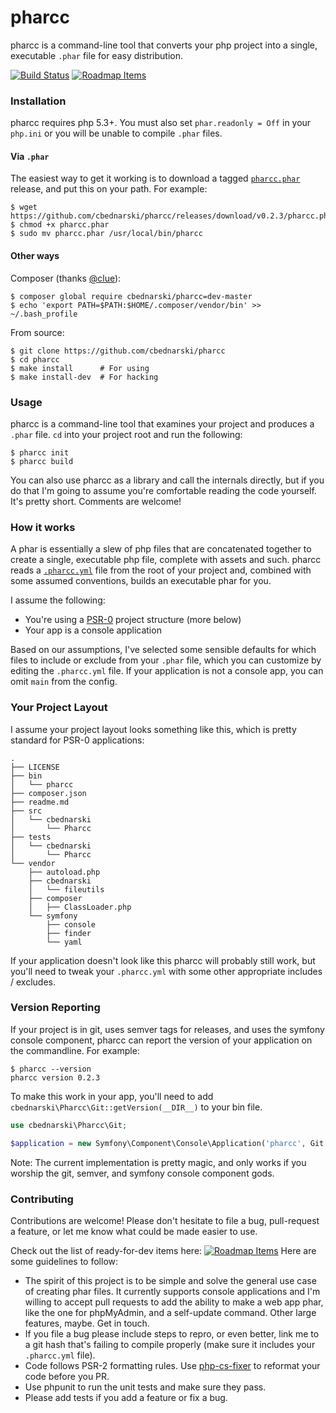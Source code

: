 # pharcc

pharcc is a command-line tool that converts your php project into a single, executable `.phar` file for easy distribution.

[![Build Status](https://travis-ci.org/cbednarski/pharcc.png?branch=master)](https://travis-ci.org/cbednarski/pharcc) [![Roadmap Items](https://badge.waffle.io/cbednarski/pharcc.png?label=ready)](https://waffle.io/cbednarski/pharcc)

### Installation

pharcc requires php 5.3+. You must also set `phar.readonly = Off` in your `php.ini` or you will be unable to compile `.phar` files.

#### Via `.phar`

The easiest way to get it working is to download a tagged [`pharcc.phar`](https://github.com/cbednarski/pharcc/releases) release, and put this on your path. For example:

    $ wget https://github.com/cbednarski/pharcc/releases/download/v0.2.3/pharcc.phar
    $ chmod +x pharcc.phar
    $ sudo mv pharcc.phar /usr/local/bin/pharcc

#### Other ways

Composer (thanks [@clue](https://github.com/clue)):

    $ composer global require cbednarski/pharcc=dev-master
    $ echo 'export PATH=$PATH:$HOME/.composer/vendor/bin' >> ~/.bash_profile

From source:

    $ git clone https://github.com/cbednarski/pharcc
    $ cd pharcc
    $ make install      # For using
    $ make install-dev  # For hacking

### Usage

pharcc is a command-line tool that examines your project and produces a `.phar` file. `cd` into your project root and run the following:

    $ pharcc init
    $ pharcc build

You can also use pharcc as a library and call the internals directly, but if you do that I'm going to assume you're comfortable reading the code yourself. It's pretty short. Comments are welcome!

### How it works

A phar is essentially a slew of php files that are concatenated together to create a single, executable php file, complete with assets and such. pharcc reads a [`.pharcc.yml`](https://github.com/cbednarski/pharcc/blob/master/src/cbednarski/Pharcc/Resources/pharcc.yml) file from the root of your project and, combined with some assumed conventions, builds an executable phar for you.

I assume the following:

- You're using a [PSR-0](https://github.com/php-fig/fig-standards/blob/master/accepted/PSR-0.md) project structure (more below)
- Your app is a console application

Based on our assumptions, I've selected some sensible defaults for which files to include or exclude from your `.phar` file, which you can customize by editing the `.pharcc.yml` file. If your application is not a console app, you can omit `main` from the config.

### Your Project Layout

I assume your project layout looks something like this, which is pretty standard for PSR-0 applications:

    .
    ├── LICENSE
    ├── bin
    │   └── pharcc
    ├── composer.json
    ├── readme.md
    ├── src
    │   └── cbednarski
    │       └── Pharcc
    ├── tests
    │   └── cbednarski
    │       └── Pharcc
    └── vendor
        ├── autoload.php
        ├── cbednarski
        │   └── fileutils
        ├── composer
        │   ├── ClassLoader.php
        └── symfony
            ├── console
            ├── finder
            └── yaml

If your application doesn't look like this pharcc will probably still work, but you'll need to tweak your `.pharcc.yml` with some other appropriate includes / excludes.

### Version Reporting

If your project is in git, uses semver tags for releases, and uses the symfony console component, pharcc can report the version of your application on the commandline. For example:

    $ pharcc --version
    pharcc version 0.2.3

To make this work in your app, you'll need to add `cbednarski\Pharcc\Git::getVersion(__DIR__)` to your bin file.

```php
use cbednarski\Pharcc\Git;

$application = new Symfony\Component\Console\Application('pharcc', Git::getVersion(__DIR__));
```

Note: The current implementation is pretty magic, and only works if you worship the git, semver, and symfony console component gods.

### Contributing

Contributions are welcome! Please don't hesitate to file a bug, pull-request a feature, or let me know what could be made easier to use.

Check out the list of ready-for-dev items here: [![Roadmap Items](https://badge.waffle.io/cbednarski/pharcc.png?label=ready)](https://waffle.io/cbednarski/pharcc) Here are some guidelines to follow:

- The spirit of this project is to be simple and solve the general use case of creating phar files. It currently supports console applications and I'm willing to accept pull requests to add the ability to make a web app phar, like the one for phpMyAdmin, and a self-update command. Other large features, maybe. Get in touch.
- If you file a bug please include steps to repro, or even better, link me to a git hash that's failing to compile properly (make sure it includes your `.pharcc.yml` file).
- Code follows PSR-2 formatting rules. Use [php-cs-fixer](https://github.com/fabpot/PHP-CS-Fixer) to reformat your code before you PR.
- Use phpunit to run the unit tests and make sure they pass.
- Please add tests if you add a feature or fix a bug.
